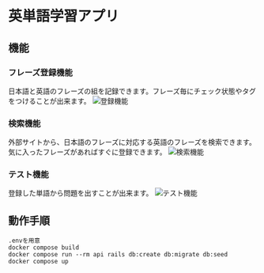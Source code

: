 # 英単語学習アプリ

## 機能
### フレーズ登録機能
日本語と英語のフレーズの組を記録できます。フレーズ毎にチェック状態やタグをつけることが出来ます。
![登録機能](https://github.com/user-attachments/assets/e7c785e9-f51f-4c40-ae74-191f80418c3a)


### 検索機能
外部サイトから、日本語のフレーズに対応する英語のフレーズを検索できます。気に入ったフレーズがあればすぐに登録できます。
![検索機能](https://github.com/user-attachments/assets/4972b7b4-5277-4638-8496-f7f30667c3dc)


### テスト機能
登録した単語から問題を出すことが出来ます。
![テスト機能](https://github.com/user-attachments/assets/6856c912-b4e1-4c92-8a19-815d713001b5)


## 動作手順
```
.envを用意
docker compose build
docker compose run --rm api rails db:create db:migrate db:seed
docker compose up
```
